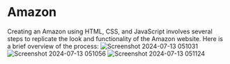 # Amazon
Creating an Amazon using HTML, CSS, and JavaScript involves several steps to replicate the look and functionality of the Amazon website. Here is a brief overview of the process:
![Screenshot 2024-07-13 051031](https://github.com/user-attachments/assets/3be73ca7-3fb6-469e-8cfd-ce9ae9a1d59e)
![Screenshot 2024-07-13 051056](https://github.com/user-attachments/assets/c1760eb7-db74-4705-b014-c3feed12734e)
![Screenshot 2024-07-13 051124](https://github.com/user-attachments/assets/bc4e0db2-8f7a-44a8-be25-9505f25a1014)
